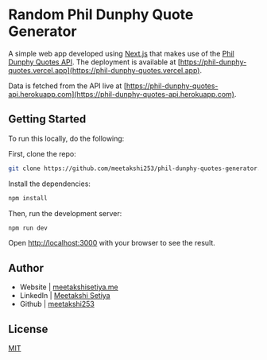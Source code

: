 # Random Phil Dunphy Quote Generator

A simple web app developed using [Next.js](https://nextjs.org/learn) that makes use of the [Phil Dunphy Quotes API](https://github.com/meetakshi253/phil-dunphy-quotes-api). The deployment is available at [https://phil-dunphy-quotes.vercel.app](https://phil-dunphy-quotes.vercel.app).

Data is fetched from the API live at [https://phil-dunphy-quotes-api.herokuapp.com](https://phil-dunphy-quotes-api.herokuapp.com).
## Getting Started

To run this locally, do the following:

First, clone the repo:
```bash
git clone https://github.com/meetakshi253/phil-dunphy-quotes-generator.git
```

Install the dependencies:
```bash
npm install
```

Then, run the development server:

```bash
npm run dev
```

Open [http://localhost:3000](http://localhost:3000) with your browser to see the result.

## Author

- Website | [meetakshisetiya.me](https://www.meetakshisetiya.me)
- LinkedIn | [Meetakshi Setiya](https://www.linkedin.com/in/meetakshisetiya/)
- Github | [meetakshi253](https://github.com/meetakshi253/)

## License

[MIT](LICENSE)
